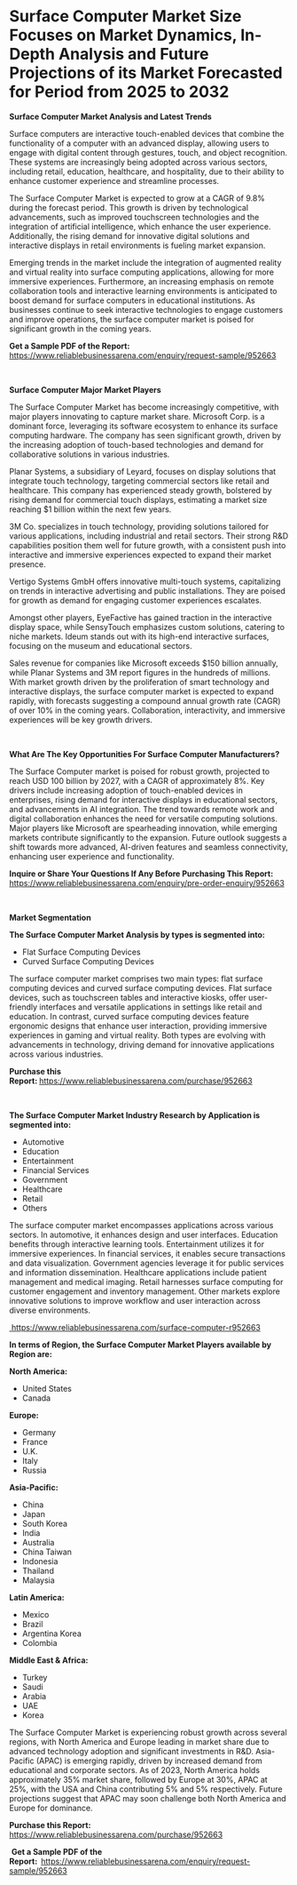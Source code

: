 <p><h1>Surface Computer Market Size Focuses on Market Dynamics, In-Depth Analysis and Future Projections of its Market Forecasted for Period from 2025 to 2032</h1></p><p><strong>Surface Computer Market Analysis and Latest Trends</strong></p>
<p><p>Surface computers are interactive touch-enabled devices that combine the functionality of a computer with an advanced display, allowing users to engage with digital content through gestures, touch, and object recognition. These systems are increasingly being adopted across various sectors, including retail, education, healthcare, and hospitality, due to their ability to enhance customer experience and streamline processes.</p><p>The Surface Computer Market is expected to grow at a CAGR of 9.8% during the forecast period. This growth is driven by technological advancements, such as improved touchscreen technologies and the integration of artificial intelligence, which enhance the user experience. Additionally, the rising demand for innovative digital solutions and interactive displays in retail environments is fueling market expansion. </p><p>Emerging trends in the market include the integration of augmented reality and virtual reality into surface computing applications, allowing for more immersive experiences. Furthermore, an increasing emphasis on remote collaboration tools and interactive learning environments is anticipated to boost demand for surface computers in educational institutions. As businesses continue to seek interactive technologies to engage customers and improve operations, the surface computer market is poised for significant growth in the coming years.</p></p>
<p><strong>Get a Sample PDF of the Report:&nbsp;</strong> <a href="https://www.reliablebusinessarena.com/enquiry/request-sample/952663?utm_campaign=3252&utm_medium=2&utm_source=Github&utm_content=ia&utm_term=17042025&utm_id=surface-computer">https://www.reliablebusinessarena.com/enquiry/request-sample/952663</a></p>
<p>&nbsp;</p>
<p><strong>Surface Computer Major Market Players</strong></p>
<p><p>The Surface Computer Market has become increasingly competitive, with major players innovating to capture market share. Microsoft Corp. is a dominant force, leveraging its software ecosystem to enhance its surface computing hardware. The company has seen significant growth, driven by the increasing adoption of touch-based technologies and demand for collaborative solutions in various industries.</p><p>Planar Systems, a subsidiary of Leyard, focuses on display solutions that integrate touch technology, targeting commercial sectors like retail and healthcare. This company has experienced steady growth, bolstered by rising demand for commercial touch displays, estimating a market size reaching $1 billion within the next few years.</p><p>3M Co. specializes in touch technology, providing solutions tailored for various applications, including industrial and retail sectors. Their strong R&D capabilities position them well for future growth, with a consistent push into interactive and immersive experiences expected to expand their market presence.</p><p>Vertigo Systems GmbH offers innovative multi-touch systems, capitalizing on trends in interactive advertising and public installations. They are poised for growth as demand for engaging customer experiences escalates.</p><p>Amongst other players, EyeFactive has gained traction in the interactive display space, while SensyTouch emphasizes custom solutions, catering to niche markets. Ideum stands out with its high-end interactive surfaces, focusing on the museum and educational sectors.</p><p>Sales revenue for companies like Microsoft exceeds $150 billion annually, while Planar Systems and 3M report figures in the hundreds of millions. With market growth driven by the proliferation of smart technology and interactive displays, the surface computer market is expected to expand rapidly, with forecasts suggesting a compound annual growth rate (CAGR) of over 10% in the coming years. Collaboration, interactivity, and immersive experiences will be key growth drivers.</p></p>
<p>&nbsp;</p>
<p><strong>What Are The Key Opportunities For Surface Computer Manufacturers?</strong></p>
<p><p>The Surface Computer market is poised for robust growth, projected to reach USD 100 billion by 2027, with a CAGR of approximately 8%. Key drivers include increasing adoption of touch-enabled devices in enterprises, rising demand for interactive displays in educational sectors, and advancements in AI integration. The trend towards remote work and digital collaboration enhances the need for versatile computing solutions. Major players like Microsoft are spearheading innovation, while emerging markets contribute significantly to the expansion. Future outlook suggests a shift towards more advanced, AI-driven features and seamless connectivity, enhancing user experience and functionality.</p></p>
<p><strong>Inquire or Share Your Questions If Any Before Purchasing This Report:</strong> <a href="https://www.reliablebusinessarena.com/enquiry/pre-order-enquiry/952663?utm_campaign=3252&utm_medium=2&utm_source=Github&utm_content=ia&utm_term=17042025&utm_id=surface-computer">https://www.reliablebusinessarena.com/enquiry/pre-order-enquiry/952663</a></p>
<p>&nbsp;</p>
<p><strong>Market Segmentation</strong></p>
<p><strong>The Surface Computer Market Analysis by types is segmented into:</strong></p>
<p><ul><li>Flat Surface Computing Devices</li><li>Curved Surface Computing Devices</li></ul></p>
<p><p>The surface computer market comprises two main types: flat surface computing devices and curved surface computing devices. Flat surface devices, such as touchscreen tables and interactive kiosks, offer user-friendly interfaces and versatile applications in settings like retail and education. In contrast, curved surface computing devices feature ergonomic designs that enhance user interaction, providing immersive experiences in gaming and virtual reality. Both types are evolving with advancements in technology, driving demand for innovative applications across various industries.</p></p>
<p><strong>Purchase this Report:&nbsp;</strong><a href="https://www.reliablebusinessarena.com/purchase/952663?utm_campaign=3252&utm_medium=2&utm_source=Github&utm_content=ia&utm_term=17042025&utm_id=surface-computer">https://www.reliablebusinessarena.com/purchase/952663</a></p>
<p>&nbsp;</p>
<p><strong>The Surface Computer Market Industry Research by Application is segmented into:</strong></p>
<p><ul><li>Automotive</li><li>Education</li><li>Entertainment</li><li>Financial Services</li><li>Government</li><li>Healthcare</li><li>Retail</li><li>Others</li></ul></p>
<p><p>The surface computer market encompasses applications across various sectors. In automotive, it enhances design and user interfaces. Education benefits through interactive learning tools. Entertainment utilizes it for immersive experiences. In financial services, it enables secure transactions and data visualization. Government agencies leverage it for public services and information dissemination. Healthcare applications include patient management and medical imaging. Retail harnesses surface computing for customer engagement and inventory management. Other markets explore innovative solutions to improve workflow and user interaction across diverse environments.</p></p>
<p><a href="https://www.reliablebusinessarena.com/surface-computer-r952663?utm_campaign=3252&utm_medium=2&utm_source=Github&utm_content=ia&utm_term=17042025&utm_id=surface-computer">&nbsp;https://www.reliablebusinessarena.com/surface-computer-r952663</a></p>
<p><strong>In terms of Region, the Surface Computer Market Players available by Region are:</strong></p>
<p>
    <p> <strong> North America: </strong>
        <ul>
            <li>United States</li>
            <li>Canada</li>
        </ul>
        </p> 
    <p> <strong> Europe: </strong>
        <ul>
            <li>Germany</li>
            <li>France</li>
            <li>U.K.</li>
            <li>Italy</li>
            <li>Russia</li>
        </ul>
        </p> 
    <p> <strong> Asia-Pacific: </strong>
        <ul>
            <li>China</li>
            <li>Japan</li>
            <li>South Korea</li>
            <li>India</li>
            <li>Australia</li>
            <li>China Taiwan</li>
            <li>Indonesia</li>
            <li>Thailand</li>
            <li>Malaysia</li>
        </ul>
        </p> 
    <p> <strong> Latin America: </strong>
        <ul>
            <li>Mexico</li>
            <li>Brazil</li>
            <li>Argentina Korea</li>
            <li>Colombia</li>
        </ul>
        </p> 
    <p> <strong> Middle East & Africa: </strong>
        <ul>
            <li>Turkey</li>
            <li>Saudi</li>
            <li>Arabia</li>
            <li>UAE</li>
            <li>Korea</li>
        </ul>
    </p>
    </p>
<p><p>The Surface Computer Market is experiencing robust growth across several regions, with North America and Europe leading in market share due to advanced technology adoption and significant investments in R&D. Asia-Pacific (APAC) is emerging rapidly, driven by increased demand from educational and corporate sectors. As of 2023, North America holds approximately 35% market share, followed by Europe at 30%, APAC at 25%, with the USA and China contributing 5% and 5% respectively. Future projections suggest that APAC may soon challenge both North America and Europe for dominance.</p></p>
<p><strong>Purchase this Report: </strong><a href="https://www.reliablebusinessarena.com/purchase/952663?utm_campaign=3252&utm_medium=2&utm_source=Github&utm_content=ia&utm_term=17042025&utm_id=surface-computer">https://www.reliablebusinessarena.com/purchase/952663</a></p>
<p>&nbsp;<strong>Get a Sample PDF of the Report:&nbsp;&nbsp;</strong><a href="https://www.reliablebusinessarena.com/enquiry/request-sample/952663?utm_campaign=3252&utm_medium=2&utm_source=Github&utm_content=ia&utm_term=17042025&utm_id=surface-computer">https://www.reliablebusinessarena.com/enquiry/request-sample/952663</a></p>
<p><strong></strong></p>
<p><p></p><p></p><p></p></p>